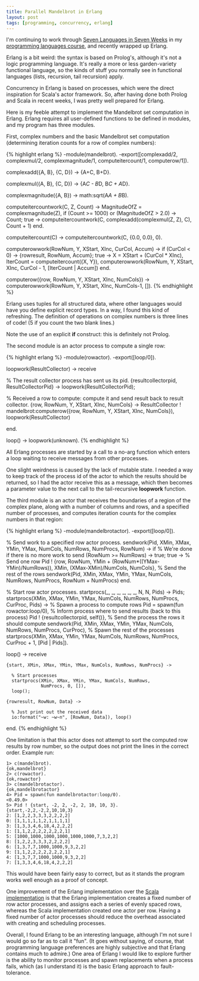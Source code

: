 ```yaml
---
title: Parallel Mandelbrot in Erlang
layout: post
tags: [programming, concurrency, erlang]
---
```


I'm continuing to work through
[Seven Languages in Seven Weeks](http://pragprog.com/book/btlang/seven-languages-in-seven-weeks)
in my [programming languages course](http://faculty.ycp.edu/~dhovemey/fall2012/cs340/),
and recently wrapped up Erlang.

Erlang is a bit weird: the syntax is based on Prolog's, although it's
not a logic programming language.  It's really a more or less garden-variety
functional language, so the kinds of stuff you normally see in
functional languages (lists, recursion, tail recursion) apply.

Concurrency in Erlang is based on processes, which were the direct inspiration
for Scala's actor framework.  So, after having done both Prolog and Scala
in recent weeks, I was pretty well prepared for Erlang.

Here is my feeble attempt to implement the Mandelbrot set computation
in Erlang.  Erlang requires all user-defined functions to be defined in
modules, and my program has three modules.

First, complex numbers and the basic Mandelbrot set computation
(determining iteration counts for a row of complex numbers):

{% highlight erlang %}
-module(mandelbrot).
-export([complexadd/2, complexmul/2, complexmagnitude/1,
         computeitercount/1, computerow/1]).

complexadd({A, B}, {C, D}) -> {A+C, B+D}.

complexmul({A, B}, {C, D}) -> {A*C - B*D, B*C + A*D}.

complexmagnitude({A, B}) -> math:sqrt(A*A + B*B).

computeitercountwork(C, Z, Count) ->
  MagnitudeOfZ = complexmagnitude(Z),
  if
  (Count >= 1000) or (MagnitudeOfZ > 2.0) -> Count;
  true -> computeitercountwork(C, complexadd(complexmul(Z, Z), C), Count + 1)
  end.

computeitercount(C) -> computeitercountwork(C, {0.0, 0.0}, 0).

computerowwork(RowNum, Y, XStart, XInc, CurCol, Accum) ->
  if
  (CurCol < 0) -> {rowresult, RowNum, Accum};
  true ->
    X = XStart + (CurCol * XInc),
    IterCount = computeitercount({X, Y}),
    computerowwork(RowNum, Y, XStart, XInc, CurCol - 1, [IterCount | Accum])
  end.

computerow({row, RowNum, Y, XStart, XInc, NumCols}) ->
  computerowwork(RowNum, Y, XStart, XInc, NumCols-1, []).
{% endhighlight %}

Erlang uses tuples for all structured data, where other languages would
have you define explicit record types.  In a way, I found this kind
of refreshing.  The definition of operations on complex numbers
is three lines of code!  (5 if you count the two blank lines.)

Note the use of an explicit **if** construct: this is definitely not
Prolog.

The second module is an actor process to compute a single row:

{% highlight erlang %}
-module(rowactor).
-export([loop/0]).

loopwork(ResultCollector) ->
  receive

  % The result collector process has sent us its pid.
  {resultcollectorpid, ResultCollectorPid} ->
    loopwork(ResultCollectorPid);

  % Received a row to compute: compute it and send result back to result collector.
  {row, RowNum, Y, XStart, XInc, NumCols} ->
    ResultCollector ! mandelbrot:computerow({row, RowNum, Y, XStart, XInc, NumCols}),
    loopwork(ResultCollector)

  end.

loop() -> loopwork(unknown).
{% endhighlight %}

All Erlang processes are started by a call to a no-arg function
which enters a loop waiting to receive messages from other
processes.

One slight weirdness is caused by the lack of mutable state.  I needed a way to
keep track of the process id of the actor to which the results should
be returned, so I had the actor receive this as a message, which then
becomes a parameter value to the next call to the tail-recursive
**loopwork** function.

The third module is an actor that receives the boundaries of a region
of the complex plane, along with a number of columns and rows,
and a specified number of processes,
and computes iteration counts for the complex numbers in that region:

{% highlight erlang %}
-module(mandelbrotactor).
-export([loop/0]).

% Send work to a specified row actor process.
sendwork(Pid, XMin, XMax, YMin, YMax, NumCols, NumRows, NumProcs, RowNum) ->
  if
  % We're done if there is no more work to send
  (RowNum >= NumRows) -> true;
  true ->
     % Send one row
     Pid ! {row, RowNum, YMin + (RowNum*((YMax-YMin)/NumRows)),
                 XMin, (XMax-XMin)/NumCols,
                 NumCols},
     % Send the rest of the rows
     sendwork(Pid, XMin, XMax, YMin, YMax, NumCols, NumRows,
              NumProcs, RowNum + NumProcs)
  end.

% Start row actor processes.
startprocs(_, _, _, _, _, _, N, N, Pids) -> Pids;
startprocs(XMin, XMax, YMin, YMax, NumCols, NumRows, NumProcs, CurProc, Pids) ->
  % Spawn a process to compute rows
  Pid = spawn(fun rowactor:loop/0),
  % Inform process where to send results (back to this process) 
  Pid ! {resultcollectorpid, self()},
  % Send the process the rows it should compute
  sendwork(Pid, XMin, XMax, YMin, YMax, NumCols, NumRows, NumProcs, CurProc),
  % Spawn the rest of the processes
  startprocs(XMin, XMax, YMin, YMax, NumCols, NumRows, NumProcs, CurProc + 1,
             [Pid | Pids]).

loop() ->
  receive

    {start, XMin, XMax, YMin, YMax, NumCols, NumRows, NumProcs} ->

      % Start processes
      startprocs(XMin, XMax, YMin, YMax, NumCols, NumRows,
                 NumProcs, 0, []),
      loop();

    {rowresult, RowNum, Data} ->

      % Just print out the received data
      io:format("~w: ~w~n", [RowNum, Data]), loop()

  end.
{% endhighlight %}

One limitation is that this actor does not attempt to sort the computed row
results by row number, so the output does not print the lines in the
correct order. Example run:

	1> c(mandelbrot).
	{ok,mandelbrot}
	2> c(rowactor).
	{ok,rowactor}
	3> c(mandelbrotactor).
	{ok,mandelbrotactor}
	4> Pid = spawn(fun mandelbrotactor:loop/0).
	<0.49.0>
	5> Pid ! {start, -2, 2, -2, 2, 10, 10, 3}.
	{start,-2,2,-2,2,10,10,3}
	2: [1,2,2,3,3,3,2,2,2,2]
	0: [1,1,1,1,1,2,1,1,1,1]
	3: [1,3,3,4,6,18,4,2,2,2]
	1: [1,1,2,2,2,2,2,2,2,1]
	5: [1000,1000,1000,1000,1000,1000,7,3,2,2]
	8: [1,2,2,3,3,3,2,2,2,2]
	6: [1,3,7,7,1000,1000,9,3,2,2]
	9: [1,1,2,2,2,2,2,2,2,1]
	4: [1,3,7,7,1000,1000,9,3,2,2]
	7: [1,3,3,4,6,18,4,2,2,2]

This would have been fairly easy to correct, but as it stands the program
works well enough as a proof of concept.

One improvement of the Erlang implementation over the
[Scala implementation](/2012/11/14/actors-in-scala/) is that the
Erlang implementation creates a fixed number of row actor processes, and
assigns each a series of evenly spaced rows, whereas the Scala
implementation created one actor per row.  Having a fixed number
of actor processes should reduce the overhead
associated with creating and scheduling processes.

Overall, I found Erlang to be an interesting language, although I'm not sure
I would go so far as to call it "fun".  (It goes without saying, of course,
that programming language preferences are highly subjective and that
Erlang contains much to admire.)  One area of Erlang I would like
to explore further is the ability to monitor processes and spawn replacements
when a process fails, which (as I understand it) is the basic Erlang
approach to fault-tolerance.
